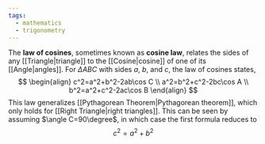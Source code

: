 ```yaml
---
tags:
  - mathematics
  - trigonometry
---
```

The **law of cosines**, sometimes known as **cosine law**, relates the sides of any [[Triangle|triangle]] to the [[Cosine|cosine]] of one of its [[Angle|angles]]. For $\Delta ABC$ with sides $a$, $b$, and $c$, the law of cosines states,
$$
\begin{align}
c^2=a^2+b^2-2ab\cos C \\
a^2=b^2+c^2-2bc\cos A \\
b^2=a^2+c^2-2ac\cos B
\end{align}
$$
This law generalizes [[Pythagorean Theorem|Pythagorean theorem]], which only holds for [[Right Triangle|right triangles]]. This can be seen by assuming $\angle C=90\degree$, in which case the first formula reduces to
$$
c^2=a^2+b^2
$$
